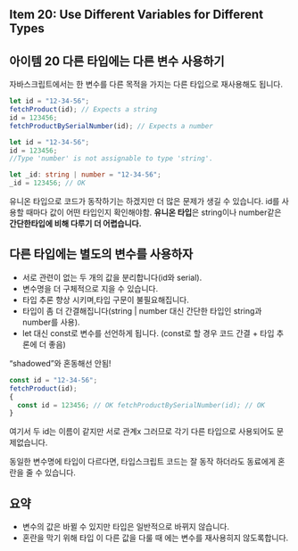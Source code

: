 ## Item 20: Use Different Variables for Different Types

## 아이템 20 다른 타입에는 다른 변수 사용하기

자바스크립트에서는 한 변수를 다른 목적을 가지는 다른 타입으로 재사용해도 됩니다.

```javascript
let id = "12-34-56";
fetchProduct(id); // Expects a string
id = 123456;
fetchProductBySerialNumber(id); // Expects a number
```

```typescript
let id = "12-34-56";
id = 123456;
//Type 'number' is not assignable to type 'string'.
```

```typescript
let _id: string | number = "12-34-56";
_id = 123456; // OK
```

유니온 타입으로 코드가 동작하기는 하겠지만 더 많은 문제가 생길 수 있습니다.
id를 사용할 때마다 값이 어떤 타입인지 확인해야함.
**유니온 타입**은 string이나 number같은 **간단한타입에 비해 다루기 더 어렵습니다.**

## 다른 타입에는 별도의 변수를 사용하자

- 서로 관련이 없는 두 개의 값을 분리합니다(id와 serial).
- 변수명을 더 구체적으로 지을 수 있습니다.
- 타입 추론 향상 시키며,타입 구문이 불필요해집니다.
- 타입이 좀 더 간결해집니다(string | number 대신 간단한 타입인 string과 number를 사용).
- let 대신 const로 변수를 선언하게 됩니다. (const로 할 경우 코드 간결 + 타입 추론에 더 좋음)


“shadowed”와 혼동해선 안됨!

```typescript
const id = "12-34-56";
fetchProduct(id);
{
  const id = 123456; // OK fetchProductBySerialNumber(id); // OK
}
```


여기서 두 id는 이름이 같지만 서로 관계x
그러므로 각기 다른 타입으로 사용되어도 문제없습니다.

동일한 변수명에 타입이 다르다면, 
타입스크립트 코드는 잘 동작 하더라도 
동료에게 혼란을 줄 수 있습니다.


## 요약
- 변수의 값은 바뀔 수 있지만 타입은 일반적으로 바뀌지 않습니다.
- 혼란을 막기 위해 타입 이 다른 값을 다룰 때 에는 변수를 재사용히지 않도록합니다.

